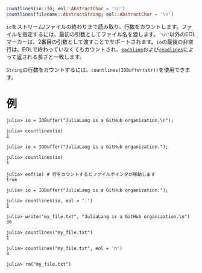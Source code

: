 ```julia
countlines(io::IO; eol::AbstractChar = '\n')
countlines(filename::AbstractString; eol::AbstractChar = '\n')
```

`io`をストリーム/ファイルの終わりまで読み取り、行数をカウントします。ファイルを指定するには、最初の引数としてファイル名を渡します。`'\n'`以外のEOLマーカーは、2番目の引数として渡すことでサポートされます。`io`の最後の非空行は、EOLで終わっていなくてもカウントされ、[`eachline`](@ref)および[`readlines`](@ref)によって返される長さと一致します。

`String`の行数をカウントするには、`countlines(IOBuffer(str))`を使用できます。

# 例

```jldoctest
julia> io = IOBuffer("JuliaLang is a GitHub organization.\n");

julia> countlines(io)
1

julia> io = IOBuffer("JuliaLang is a GitHub organization.");

julia> countlines(io)
1

julia> eof(io) # 行をカウントするとファイルポインタが移動します
true

julia> io = IOBuffer("JuliaLang is a GitHub organization.");

julia> countlines(io, eol = '.')
1
```

```jldoctest
julia> write("my_file.txt", "JuliaLang is a GitHub organization.\n")
36

julia> countlines("my_file.txt")
1

julia> countlines("my_file.txt", eol = 'n')
4

julia> rm("my_file.txt")

```
